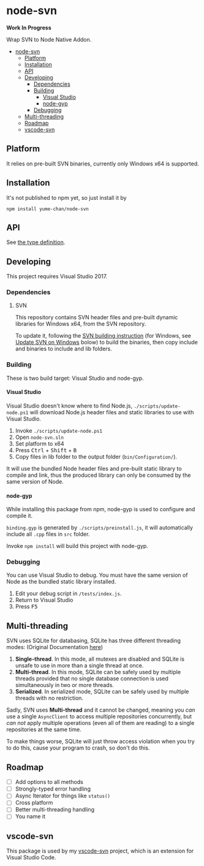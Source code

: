 # node-svn

**Work In Progress**

Wrap SVN to Node Native Addon.

- [node-svn](#node-svn)
    - [Platform](#platform)
    - [Installation](#installation)
    - [API](#api)
    - [Developing](#developing)
        - [Dependencies](#dependencies)
        - [Building](#building)
            - [Visual Studio](#visual-studio)
            - [node-gyp](#node-gyp)
        - [Debugging](#debugging)
    - [Multi-threading](#multi-threading)
    - [Roadmap](#roadmap)
    - [vscode-svn](#vscode-svn)

## Platform

It relies on pre-built SVN binaries, currently only Windows x64 is supported.

## Installation

It's not published to npm yet, so just install it by

````shell
npm install yume-chan/node-svn
````

## API

See [the type definition](scripts/index.d.ts).

## Developing

This project requires Visual Studio 2017.

### Dependencies

1. SVN

    This repository contains SVN header files and pre-built dynamic libraries for Windows x64, from the SVN repository.

    To update it, following the [SVN building instruction](http://svn.apache.org/repos/asf/subversion/trunk/INSTALL) (for Windows, see [Update SVN on Windows](#updating-svn-on-windows) bolow) to build the binaries, then copy include and binaries to include and lib folders.

### Building

These is two build target: Visual Studio and node-gyp.

#### Visual Studio

Visual Studio doesn't know where to find Node.js, `./scripts/update-node.ps1` will download Node.js header files and static libraries to use with Visual Studio.

1. Invoke `./scripts/update-node.ps1`
1. Open `node-svn.sln`
1. Set platform to x64
1. Press <kbd>Ctrl</kbd> + <kbd>Shift</kbd> + <kbd>B</kbd>
1. Copy files in lib folder to the output folder (`bin/Configuration/`).

It will use the bundled Node header files and pre-built static library to compile and link, thus the produced library can only be consumed by the same version of Node.

#### node-gyp

While installing this package from npm, node-gyp is used to configure and compile it.

`binding.gyp` is generated by `./scripts/preinstall.js`, it will automatically include all `.cpp` files in `src` folder.

Invoke `npm install` will build this project with node-gyp.

### Debugging

You can use Visual Studio to debug. You must have the same version of Node as the bundled static library installed.

1. Edit your debug script in `/tests/index.js`.
1. Return to Visual Studio
1. Press <kbd>F5</kbd>

## Multi-threading

SVN uses SQLite for databasing, SQLite has three different threading modes: (Original Documentation [here](https://sqlite.org/threadsafe.html))

1. **Single-thread**. In this mode, all mutexes are disabled and SQLite is unsafe to use in more than a single thread at once.
1. **Multi-thread**. In this mode, SQLite can be safely used by multiple threads provided that no single database connection is used simultaneously in two or more threads.
1. **Serialized**. In serialized mode, SQLite can be safely used by multiple threads with no restriction.

Sadly, SVN uses **Multi-thread** and it cannot be changed, meaning you *can* use a single `AsyncClient` to access multiple repositories concurrently, but *can not* apply multiple operations (even all of them are reading) to a single repositories at the same time.

To make things worse, SQLite will just throw access violation when you try to do this, cause your program to crash, so don't do this.

## Roadmap

- [ ] Add options to all methods
- [ ] Strongly-typed error handling
- [ ] Async Iterator for things like `status()`
- [ ] Cross platform
- [ ] Better multi-threading handling
- [ ] You name it

## vscode-svn

This package is used by my [vscode-svn](https://www.github.com/yume-chan/vscode-svn) project, which is an extension for Visual Studio Code.
